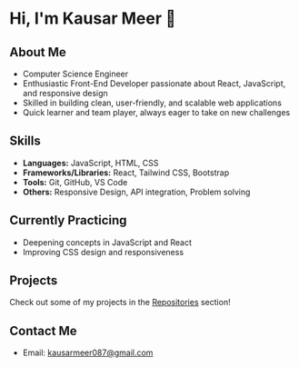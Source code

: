# Hi, I'm Kausar Meer 👋

## About Me
- Computer Science Engineer  
- Enthusiastic Front-End Developer passionate about React, JavaScript, and responsive design  
- Skilled in building clean, user-friendly, and scalable web applications  
- Quick learner and team player, always eager to take on new challenges  

## Skills  
- **Languages:** JavaScript, HTML, CSS  
- **Frameworks/Libraries:** React, Tailwind CSS, Bootstrap       
- **Tools:** Git, GitHub, VS Code    
- **Others:** Responsive Design, API integration, Problem solving   
      
## Currently Practicing 
- Deepening concepts in JavaScript and React              
- Improving CSS design and responsiveness    
  
## Projects
Check out some of my projects in the [Repositories](https://github.com/itsmekausar?tab=repositories
) section! 

## Contact Me
- Email: kausarmeer087@gmail.com  
